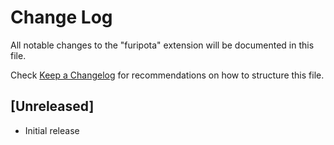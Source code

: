 # Change Log
All notable changes to the "furipota" extension will be documented in this file.

Check [Keep a Changelog](http://keepachangelog.com/) for recommendations on how to structure this file.

## [Unreleased]
- Initial release